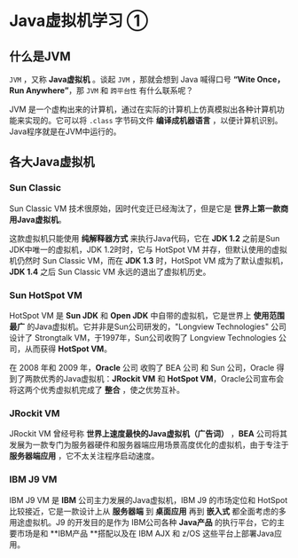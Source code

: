 # Java虚拟机学习 ① 

## 什么是JVM

`JVM` ，又称 **Java虚拟机** 。谈起 `JVM` ，那就会想到 Java 喊得口号 **“Wite Once，Run Anywhere”**，那 `JVM` 和 `跨平台性` 有什么联系呢？

JVM 是一个虚构出来的计算机，通过在实际的计算机上仿真模拟出各种计算机功能来实现的。它可以将 `.class` 字节码文件 **编译成机器语言** ，以便计算机识别。Java程序就是在JVM中运行的。



## 各大Java虚拟机

### Sun Classic

Sun Classic VM 技术很原始，因时代变迁已经淘汰了，但是它是 **世界上第一款商用Java虚拟机**。

这款虚拟机只能使用 **纯解释器方式** 来执行Java代码，它在 **JDK 1.2**  之前是Sun JDK中唯一的虚拟机，JDK 1.2时时，它与 HotSpot VM 并存，但默认使用的虚拟机仍然时 Sun Classic VM，而在 **JDK 1.3** 时，HotSpot VM 成为了默认虚拟机，**JDK 1.4** 之后 Sun Classic VM 永远的退出了虚拟机历史。



### Sun HotSpot VM

HotSpot VM 是 **Sun JDK** 和 **Open JDK** 中自带的虚拟机，它是世界上 **使用范围最广** 的Java虚拟机。它并非是Sun公司研发的，"Longview Technologies" 公司设计了 Strongtalk VM，于1997年，Sun公司收购了 Longview Technologies 公司，从而获得 **HotSpot VM**。

在 2008 年和 2009 年，**Oracle** 公司 收购了 BEA 公司 和 Sun 公司，Oracle 得到了两款优秀的Java虚拟机：**JRockit VM** 和 **HotSpot VM**，Oracle公司宣布会将这两个优秀虚拟机完成了 **整合** ，使之优势互补。



### JRockit VM

JRockit VM 曾经号称 **世界上速度最快的Java虚拟机（广告词）** ，**BEA** 公司将其发展为一款专门为服务器硬件和服务器端应用场景高度优化的虚拟机，由于专注于 **服务器端应用** ，它不太关注程序启动速度。



### IBM J9 VM

IBM J9 VM 是 **IBM** 公司主力发展的Java虚拟机，IBM J9 的市场定位和 HotSpot 比较接近，它是一款设计上从 **服务器端** 到 **桌面应用** 再到 **嵌入式** 都全面考虑的多用途虚拟机。J9 的开发目的是作为 IBM公司各种 **Java产品** 的执行平台，它的主要市场是和 **IBM产品 **搭配以及在 IBM AJX 和 z/OS 这些平台上部署Java应用。



















